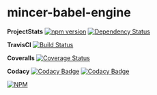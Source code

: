 # mincer-babel-engine

**ProjectStats**
[![npm version](https://badge.fury.io/js/mincer-babel-engine.svg)](https://badge.fury.io/js/mincer-babel-engine)
[![Dependency Status](https://gemnasium.com/badges/github.com/damncreative/mincer-babel-engine.svg)](https://gemnasium.com/github.com/damncreative/mincer-babel-engine)

**TravisCI**
[![Build Status](https://travis-ci.org/damncreative/mincer-babel-engine.svg?branch=master)](https://travis-ci.org/damncreative/mincer-babel-engine)

**Coveralls**
[![Coverage Status](https://coveralls.io/repos/github/damncreative/mincer-babel-engine/badge.svg?branch=master)](https://coveralls.io/github/damncreative/mincer-babel-engine?branch=master)

**Codacy**
[![Codacy Badge](https://api.codacy.com/project/badge/Grade/4b85c1c632514d10a85397a5eeb06c8d)](https://www.codacy.com/app/naxmefy/mincer-babel-engine?utm_source=github.com&amp;utm_medium=referral&amp;utm_content=damncreative/mincer-babel-engine&amp;utm_campaign=Badge_Grade)
[![Codacy Badge](https://api.codacy.com/project/badge/Coverage/4b85c1c632514d10a85397a5eeb06c8d)](https://www.codacy.com/app/naxmefy/mincer-babel-engine?utm_source=github.com&amp;utm_medium=referral&amp;utm_content=damncreative/mincer-babel-engine&amp;utm_campaign=Badge_Coverage)

[![NPM](https://nodei.co/npm/mincer-babel-engine.png?downloads=true&downloadRank=true&stars=true)](https://nodei.co/npm/mincer-babel-engine/)
